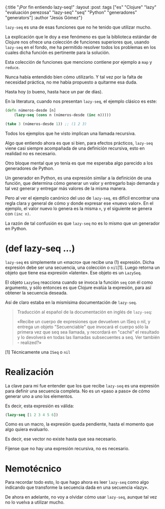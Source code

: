 {:title "¡Por fin entiendo lazy-seq!"
 :layout :post
 :tags ["es" "Clojure" "lazy" "evaluación perezosa" "lazy-seq" "seq" "Python" "generadores" "generators"]
 :author "Jesús Gómez"}

`lazy-seq` es una de esas funciones que no he tenido que utilizar
mucho.

La explicación que le doy a ese fenómeno es que la biblioteca estándar
de Clojure nos ofrece una colección de funciones superiores que,
usando `lazy-seq` en el fondo, me ha permitido resolver todos los
problemas en los cuales dicha función es pertinente para la solución.

Esta colección de funciones que menciono contiene por ejemplo a `map`
y `reduce`.

Nunca había entendido bien cómo utilizarlo. Y tal vez por la falta de
necesidad práctica, no me había propuesto a quitarme esa duda.

Hasta hoy (o bueno, hasta hace un par de días).

En la literatura, cuando nos presentan `lazy-seq`, el ejemplo clásico
es este:

```clojure
(defn números-desde [n]
	(lazy-seq (cons n (números-desde (inc n)))))

(take 3 (números-desde 1)) ;; (1 2 3)
```

Todos los ejemplos que he visto implican una llamada recursiva.

Algo que entiendo ahora es que si bien, para efectos prácticos,
`lazy-seq` viene casi siempre acompañada de una definición recursiva,
esto en realidad no es necesario.

Otro bloque mental que yo tenía es que me esperaba algo parecido a los
generadores de Python.

Un generador en Python, es una expresión similar a la definición de
una función, que determina cómo generar un valor y entregarlo bajo
demanda y tal vez generar y entregar más valores de la misma manera.

Pero al ver el ejemplo canónico del uso de `lazy-seq`, es difícil
encontrar una regla clara y general de cómo y donde expresar ese
«nuevo valor». En el ejemplo, el valor nuevo lo genera es la misma
`n`, y el siguiente se genera con `(inc n)`.

La razón de tal confusión es que `lazy-seq` no es lo mismo que un
generador en Python.

# (def lazy-seq ...)

`lazy-seq` es simplemente un «macro» que recibe una (1)
expresión. Dicha expresión debe ser una secuencia, una colección o
`nil`[1]. Luego retorna un objeto que tiene esa expresión
«latente». Ese objeto es un `LazySeq`.

El objeto `LazySeq` reacciona cuando se invoca la función `seq` con él
como argumento, y sólo entonces es que Clojure evalúa la expresión,
para así obtener la secuencia deseada.

Así de claro estaba en la mismísima documentación de `lazy-seq`.

> Traducción al español de la documentación en inglés de `lazy-seq`:
>
> «Recibe un cuerpo de expresiones que devuelven un ISeq o nil, y
> entrega un objeto "Secuenciable" que invocará el cuerpo sólo la
> primera vez que seq sea llamada, y recordará en "caché" el resultado
> y lo devolverá en todas las llamadas subsecuentes a seq. Ver
> también - realized?»

[1] Técnicamente una `ISeq` o `nil`

# Realización

La clave para mi fue entender que los que recibe `lazy-seq` es una
expresión para definir una secuencia completa. No es un «paso a paso»
de cómo generar uno a uno los elementos.

Es decir, esta expresión es válida:

```clojure
(lazy-seq [1 2 3 4 5 6])
```

Como es un macro, la expresión queda pendiente, hasta el momento que
algo quiera evaluarlo.

Es decir, ese vector no existe hasta que sea necesario.

Fíjense que no hay una expresión recursiva, no es necesario.


# Nemotécnico

Para recordar todo esto, lo que hago ahora es leer `lazy-seq` como
algo indicando que transforme la secuencia dada en una secuencia
«lazy».

De ahora en adelante, no voy a olvidar cómo usar `lazy-seq`, aunque
tal vez no lo vuelva a utilizar mucho.
